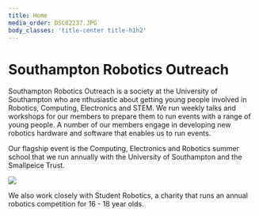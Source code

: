 ```yaml
---
title: Home
media_order: DSC02237.JPG
body_classes: 'title-center title-h1h2'
---
```


# Southampton Robotics Outreach

Southampton Robotics Outreach is a society at the University of Southampton who are nthusiastic about getting young people involved in Robotics, Computing, Electronics and STEM. We run weekly talks and workshops for our members to prepare them to run events with a range of young people. A number of our members engage in developing new robotics hardware and software that enables us to run events.

Our flagship event is the Computing, Electronics and Robotics summer school that we run annually with the University of Southampton and the Smallpeice Trust.

![](DSC02237.JPG)

We also work closely with Student Robotics, a charity that runs an annual robotics competition for 16 - 18 year olds.